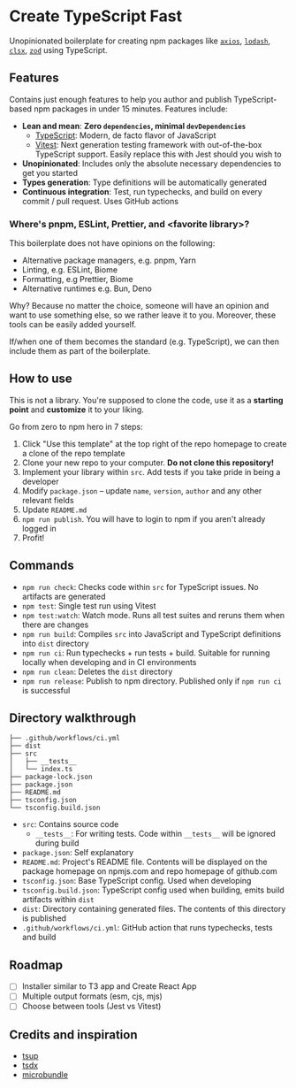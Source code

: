 # Create TypeScript Fast

Unopinionated boilerplate for creating npm packages like [`axios`](https://github.com/axios/axios), [`lodash`](https://github.com/lodash/lodash), [`clsx`](https://github.com/lukeed/clsx), [`zod`](https://github.com/colinhacks/zod) using TypeScript.

## Features

Contains just enough features to help you author and publish TypeScript-based npm packages in under 15 minutes. Features include:

- **Lean and mean**: **Zero `dependencies`, minimal `devDependencies`**
  - [TypeScript](https://www.typescriptlang.org/): Modern, de facto flavor of JavaScript
  - [Vitest](https://vitest.dev/): Next generation testing framework with out-of-the-box TypeScript support. Easily replace this with Jest should you wish to
- **Unopinionated**: Includes only the absolute necessary dependencies to get you started
- **Types generation**: Type definitions will be automatically generated
- **Continuous integration**: Test, run typechecks, and build on every commit / pull request. Uses GitHub actions

### Where's pnpm, ESLint, Prettier, and &lt;favorite library&gt;?

This boilerplate does not have opinions on the following:

- Alternative package managers, e.g. pnpm, Yarn
- Linting, e.g. ESLint, Biome
- Formatting, e.g Prettier, Biome
- Alternative runtimes e.g. Bun, Deno

Why? Because no matter the choice, someone will have an opinion and want to use something else, so we rather leave it to you. Moreover, these tools can be easily added yourself.

If/when one of them becomes the standard (e.g. TypeScript), we can then include them as part of the boilerplate.

## How to use

This is not a library. You're supposed to clone the code, use it as a **starting point** and **customize** it to your liking.

Go from zero to npm hero in 7 steps:

1. Click "Use this template" at the top right of the repo homepage to create a clone of the repo template
2. Clone your new repo to your computer. **Do not clone this repository!**
3. Implement your library within `src`. Add tests if you take pride in being a developer
4. Modify `package.json` – update `name`, `version`, `author` and any other relevant fields
5. Update `README.md`
6. `npm run publish`. You will have to login to npm if you aren't already logged in
7. Profit!

## Commands

- `npm run check`: Checks code within `src` for TypeScript issues. No artifacts are generated
- `npm test`: Single test run using Vitest
- `npm test:watch`: Watch mode. Runs all test suites and reruns them when there are changes
- `npm run build`: Compiles `src` into JavaScript and TypeScript definitions into `dist` directory
- `npm run ci`: Run typechecks + run tests + build. Suitable for running locally when developing and in CI environments
- `npm run clean`: Deletes the `dist` directory
- `npm run release`: Publish to npm directory. Published only if `npm run ci` is successful

## Directory walkthrough

```
├── .github/workflows/ci.yml
├── dist
├── src
│   ├── __tests__
│   └── index.ts
├── package-lock.json
├── package.json
├── README.md
├── tsconfig.json
└── tsconfig.build.json
```

- `src`: Contains source code
  - `__tests__`: For writing tests. Code within `__tests__` will be ignored during build
- `package.json`: Self explanatory
- `README.md`: Project's README file. Contents will be displayed on the package homepage on npmjs.com and repo homepage of github.com
- `tsconfig.json`: Base TypeScript config. Used when developing
- `tsconfig.build.json`: TypeScript config used when building, emits build artifacts within `dist`
- `dist`: Directory containing generated files. The contents of this directory is published
- `.github/workflows/ci.yml`: GitHub action that runs typechecks, tests and build

## Roadmap

- [ ] Installer similar to T3 app and Create React App
- [ ] Multiple output formats (esm, cjs, mjs)
- [ ] Choose between tools (Jest vs Vitest)

## Credits and inspiration

- [tsup](https://github.com/egoist/tsup)
- [tsdx](https://github.com/jaredpalmer/tsdx)
- [microbundle](https://github.com/developit/microbundle)
